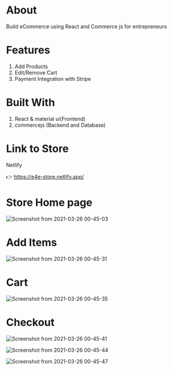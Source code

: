 # About

Build eCommerce using React and Commerce js for entrepreneurs

# Features

1. Add Products
2. Edit/Remove Cart
3. Payment Integration with Stripe

# Built With

1. React & material ui(Frontend)
2. commercejs (Backend and Database)

# Link to Store

Netlify

:point_right: https://e4e-store.netlify.app/

# Store Home page

![Screenshot from 2021-03-26 00-45-03](https://user-images.githubusercontent.com/39709733/112530632-aff75980-8dcc-11eb-8c7b-727d5898e6ba.png)

# Add Items

![Screenshot from 2021-03-26 00-45-31](https://user-images.githubusercontent.com/39709733/112530760-d7e6bd00-8dcc-11eb-8f03-6256b10c1d33.png)


# Cart

![Screenshot from 2021-03-26 00-45-35](https://user-images.githubusercontent.com/39709733/112530955-05336b00-8dcd-11eb-8598-41d4b40a9330.png)

# Checkout

![Screenshot from 2021-03-26 00-45-41](https://user-images.githubusercontent.com/39709733/112531044-21370c80-8dcd-11eb-8a6e-269b1166fc65.png)

![Screenshot from 2021-03-26 00-45-44](https://user-images.githubusercontent.com/39709733/112531087-2d22ce80-8dcd-11eb-96cd-9a625f4de764.png)

![Screenshot from 2021-03-26 00-45-47](https://user-images.githubusercontent.com/39709733/112531119-3613a000-8dcd-11eb-939f-8f32916e15e7.png)

